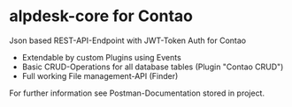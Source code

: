 # alpdesk-core for Contao

Json based REST-API-Endpoint with JWT-Token Auth for Contao
- Extendable by custom Plugins using Events
- Basic CRUD-Operations for all database tables (Plugin "Contao CRUD")
- Full working File management-API (Finder)

For further information see Postman-Documentation stored in project.
